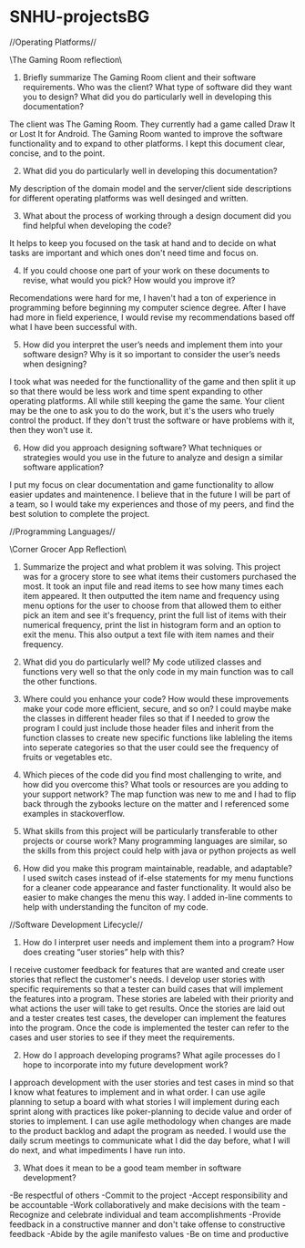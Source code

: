 # SNHU-projectsBG
//Operating Platforms//

\\The Gaming Room reflection\\
1. Briefly summarize The Gaming Room client and their software requirements. Who was the client? What type of software did they want you to design? What did you do particularly well in developing this documentation?

The client was The Gaming Room. They currently had a game called Draw It or Lost It for Android. The Gaming Room wanted to improve the software functionality and to expand to other platforms. I kept this document clear, concise, and to the point.

2. What did you do particularly well in developing this documentation?

My description of the domain model and the server/client side descriptions for different operating platforms was well desinged and written.

3. What about the process of working through a design document did you find helpful when developing the code?

It helps to keep you focused on the task at hand and to decide on what tasks are important and which ones don't need time and focus on.

4. If you could choose one part of your work on these documents to revise, what would you pick? How would you improve it?

Recomendations were hard for me, I haven't had a ton of experience in programming before beginning my computer science degree. After I have had more in field experience, I would revise my recommendations based off what I have been successful with.

5. How did you interpret the user’s needs and implement them into your software design? Why is it so important to consider the user’s needs when designing?

I took what was needed for the functionallity of the game and then split it up so that there would be less work and time spent expanding to other operating platforms. All while still keeping the game the same. Your client may be the one to ask you to do the work, but it's the users who truely control the product. If they don't trust the software or have problems with it, then they won't use it.

6. How did you approach designing software? What techniques or strategies would you use in the future to analyze and design a similar software application?

I put my focus on clear documentation and game functionality to allow easier updates and maintenence. I believe that in the future I will be part of a team, so I would take my experiences and those of my peers, and find the best solution to complete the project.

//Programming Languages//

\\Corner Grocer App Reflection\\

1. Summarize the project and what problem it was solving.
  This project was for a grocery store to see what items their customers purchased the most. It took an input file and read items to see how many times each item appeared. It then outputted the item name and frequency using menu options for the user to choose from that allowed them to either pick an item and see it's frequency, print the full list of items with their numerical frequency, print the list in histogram form and an option to exit the menu. This also output a text file with item names and their frequency.
  
2. What did you do particularly well?
My code utilized classes and functions very well so that the only code in my main function was to call the other functions.

3. Where could you enhance your code? How would these improvements make your code more efficient, secure, and so on?
I could maybe make the classes in different header files so that if I needed to grow the program I could just include those header files and inherit from the function classes to create new specific functions like lableling the items into seperate categories so that the user could see the frequency of fruits or vegetables etc. 

4. Which pieces of the code did you find most challenging to write, and how did you overcome this? What tools or resources are you adding to your support network?
The map function was new to me and I had to flip back through the zybooks lecture on the matter and I referenced some examples in stackoverflow.

5. What skills from this project will be particularly transferable to other projects or course work?
Many programming languages are similar, so the skills from this project could help with java or python projects as well

6. How did you make this program maintainable, readable, and adaptable?
I used switch cases instead of if-else statements for my menu functions for a cleaner code appearance and faster functionality. It would also be easier to make changes the menu this way. I added in-line comments to help with understanding the funciton of my code.


//Software Development Lifecycle//

1. How do I interpret user needs and implement them into a program? How does creating “user stories” help with this?

  I receive customer feedback for features that are wanted and create user stories that reflect the customer's needs. I develop user stories with specific requirements so that a tester can build cases that will implement the features into a program. These stories are labeled with their priority and what actions the user will take to get results. Once the stories are laid out and a tester creates test cases, the developer can implement the features into the program. Once the code is implemented the tester can refer to the cases and user stories to see if they meet the requirements.

2. How do I approach developing programs? What agile processes do I hope to incorporate into my future development work?

  I approach development with the user stories and test cases in mind so that I know what features to implement and in what order. I can use agile planning to setup a board with what stories I will implement during each sprint along with practices like poker-planning to decide value and order of stories to implement. I can use agile methodology when changes are made to the product backlog and adapt the program as needed. I would use the daily scrum meetings to communicate what I did the day before, what I will do next, and what impediments I have run into.
  
3. What does it mean to be a good team member in software development?

  -Be respectful of others
  -Commit to the project
  -Accept responsibility and be accountable
  -Work collaboratively and make decisions with the team
  -Recognize and celebrate individual and team accomplishments
  -Provide feedback in a constructive manner and don't take offense to constructive feedback
  -Abide by the agile manifesto values
  -Be on time and productive
